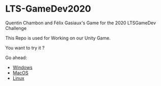 # LTS-GameDev2020
Quentin Chambon and Félix Gasiaux's Game for the 2020 LTSGameDev Challenge

This Repo is used for Working on our Unity Game.

You want to try it ?

Go ahead:

* [Windows](https://github.com/felixgasiaux/LTS-GameDev2020/tree/master/Games/Windows)
* [MacOS](https://github.com/felixgasiaux/LTS-GameDev2020/tree/master/Games/MacOS) 
* [Linux](https://github.com/felixgasiaux/LTS-GameDev2020/tree/master/Games/Linux)

